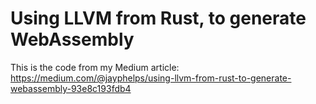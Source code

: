 # Using LLVM from Rust, to generate WebAssembly

This is the code from my Medium article: https://medium.com/@jayphelps/using-llvm-from-rust-to-generate-webassembly-93e8c193fdb4
